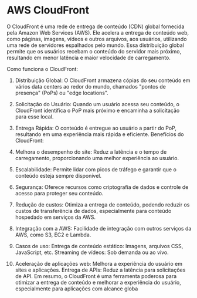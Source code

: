 # AWS CloudFront

O CloudFront é uma rede de entrega de conteúdo (CDN) global fornecida pela Amazon Web Services (AWS). Ele acelera a entrega de conteúdo web, como páginas, imagens, vídeos e outros arquivos, aos usuários, utilizando uma rede de servidores espalhados pelo mundo. Essa distribuição global permite que os usuários recebam o conteúdo do servidor mais próximo, resultando em menor latência e maior velocidade de carregamento. 

Como funciona o CloudFront:
1. Distribuição Global:
O CloudFront armazena cópias do seu conteúdo em vários data centers ao redor do mundo, chamados "pontos de presença" (PoPs) ou "edge locations".

2. Solicitação do Usuário:
Quando um usuário acessa seu conteúdo, o CloudFront identifica o PoP mais próximo e encaminha a solicitação para esse local.

3. Entrega Rápida:
O conteúdo é entregue ao usuário a partir do PoP, resultando em uma experiência mais rápida e eficiente. 
Benefícios do CloudFront:

4. Melhora o desempenho do site:
Reduz a latência e o tempo de carregamento, proporcionando uma melhor experiência ao usuário. 

5. Escalabilidade:
Permite lidar com picos de tráfego e garantir que o conteúdo esteja sempre disponível. 

6. Segurança:
Oferece recursos como criptografia de dados e controle de acesso para proteger seu conteúdo. 

7. Redução de custos:
Otimiza a entrega de conteúdo, podendo reduzir os custos de transferência de dados, especialmente para conteúdo hospedado em serviços da AWS. 

8. Integração com a AWS:
Facilidade de integração com outros serviços da AWS, como S3, EC2 e Lambda. 

9. Casos de uso:
Entrega de conteúdo estático: Imagens, arquivos CSS, JavaScript, etc. 
Streaming de vídeos: Sob demanda ou ao vivo. 

10. Aceleração de aplicações web: Melhora a experiência do usuário em sites e aplicações. 
Entrega de APIs: Reduz a latência para solicitações de API. 
Em resumo, o CloudFront é uma ferramenta poderosa para otimizar a entrega de conteúdo e melhorar a experiência do usuário, especialmente para aplicações com alcance globa
